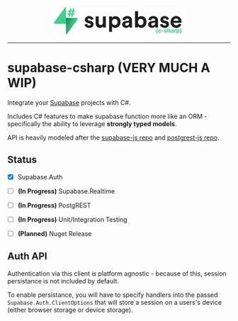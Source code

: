 <p align="center">
<img width="300" src=".github/supabase-csharp.svg"/>
</p>

---

# supabase-csharp (**VERY MUCH A WIP**)

Integrate your [Supabase](https://supabase.io) projects with C#.

Includes C# features to make supabase function more like an ORM - specifically the ability to leverage **strongly typed models**.

API is heavily modeled after the [supabase-js repo](https://github.com/supabase/supabase-js) and [postgrest-js repo](https://github.com/supabase/postgrest-js).

## Status

- [X] Supabase.Auth
- [ ] **(In Progress)** Supabase.Realtime
- [ ] **(In Progress)** PostgREST
- [ ] **(In Progress)** Unit/Integration Testing
- [ ] **(Planned)** Nuget Release


## Auth API

Authentication via this client _is_ platform agnostic - because of this, session persistance is not included by default.

To enable persistance, you will have to specify handlers into the passed `Supabase.Auth.ClientOptions` that will store a session on a users's device (either browser storage or device storage).
